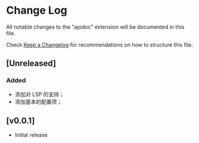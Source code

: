 # Change Log

All notable changes to the "apidoc" extension will be documented in this file.

Check [Keep a Changelog](http://keepachangelog.com/) for recommendations on how to structure this file.

## [Unreleased]

### Added

- 添加对 LSP 的支持；
- 添加基本的配置项；

## [v0.0.1]

- Initial release

